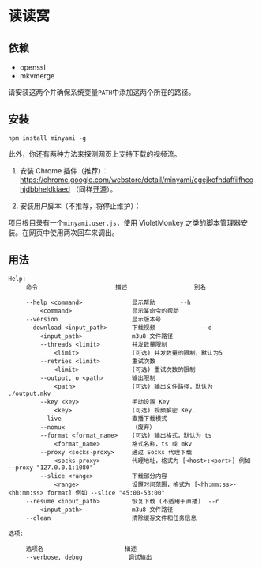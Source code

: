 # 读读窝

## 依赖
* openssl
* mkvmerge

请安装这两个并确保系统变量`PATH`中添加这两个所在的路径。

## 安装

```
npm install minyami -g
```

此外，你还有两种方法来探测网页上支持下载的视频流。

1. 安装 Chrome 插件（推荐）：https://chrome.google.com/webstore/detail/minyami/cgejkofhdaffiifhcohjdbbheldkiaed （同样[开源](https://github.com/Last-Order/Minyami-chrome-extension)）。

2. 安装用户脚本（不推荐，将停止维护）：

项目根目录有一个`minyami.user.js`，使用 VioletMonkey 之类的脚本管理器安装。在网页中使用两次回车来调出。

## 用法
```
Help:
     命令                      描述                   别名

     --help <command>              显示帮助       --h
         <command>                 显示某命令的帮助
     --version                     显示版本号
     --download <input_path>       下载视频             --d
         <input_path>              m3u8 文件路径
         --threads <limit>         并发数量限制
             <limit>               (可选) 并发数量的限制，默认为5
         --retries <limit>         重试次数
             <limit>               (可选) 重试次数的限制
         --output, o <path>        输出限制
             <path>                (可选) 输出文件路径，默认为 ./output.mkv
         --key <key>               手动设置 Key
             <key>                 (可选) 视频解密 Key.
         --live                    直播下载模式
         --nomux                   （废弃）
         --format <format_name>    (可选) 输出格式，默认为 ts
             <format_name>         格式名称，ts 或 mkv
         --proxy <socks-proxy>     通过 Socks 代理下载
             <socks-proxy>         代理地址，格式为 [<host>:<port>] 例如 --proxy "127.0.0.1:1080"
         --slice <range>           下载部分内容
             <range>               设置时间范围，格式为 [<hh:mm:ss>-<hh:mm:ss> format] 例如 --slice "45:00-53:00"
     --resume <input_path>         恢复下载 (不适用于直播)  --r
         <input_path>              m3u8 文件路径
     --clean                       清除缓存文件和任务信息

选项:

     选项名                       描述
     --verbose, debug             调试输出
```
